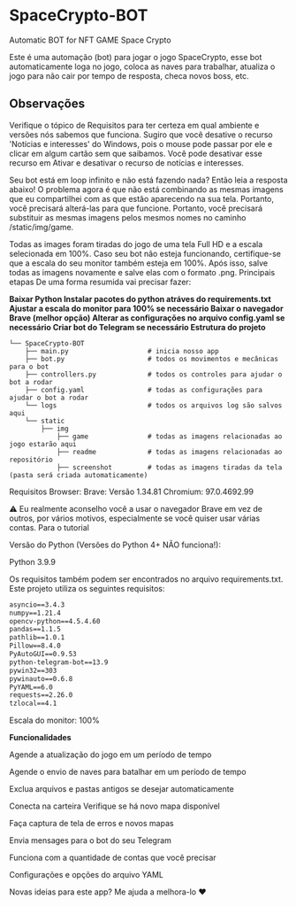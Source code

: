 # SpaceCrypto-BOT
Automatic BOT for NFT GAME Space Crypto

Este é uma automação (bot) para jogar o jogo SpaceCrypto, esse bot automaticamente loga no jogo, coloca as naves para trabalhar, atualiza o jogo para não cair por tempo de resposta, checa novos boss, etc.


## Observações
Verifique o tópico de Requisitos para ter certeza em qual ambiente e versões nós sabemos que funciona.
Sugiro que você desative o recurso 'Notícias e interesses' do Windows, pois o mouse pode passar por ele e clicar em algum cartão sem que saibamos. Você pode desativar esse recurso em Ativar e desativar o recurso de notícias e interesses.

Seu bot está em loop infinito e não está fazendo nada? Então leia a resposta abaixo!
O problema agora é que não está combinando as mesmas imagens que eu compartilhei com as que estão aparecendo na sua tela. Portanto, você precisará alterá-las para que funcione. Portanto, você precisará substituir as mesmas imagens pelos mesmos nomes no caminho /static/img/game.

Todas as images foram tiradas do jogo de uma tela Full HD e a escala selecionada em 100%. Caso seu bot não esteja funcionando, certifique-se que a escala do seu monitor também esteja em 100%. Após isso, salve todas as imagens novamente e salve elas com o formato .png.
Principais etapas
De uma forma resumida vai precisar fazer:

**Baixar Python
Instalar pacotes do python atráves do requirements.txt
Ajustar a escala do monitor para 100% se necessário
Baixar o navegador Brave (melhor opção)
Alterar as configurações no arquivo config.yaml se necessário
Criar bot do Telegram se necessário
Estrutura do projeto**

```
└── SpaceCrypto-BOT
    ├── main.py                    # inicia nosso app
    ├── bot.py                     # todos os movimentos e mecânicas para o bot
    ├── controllers.py             # todos os controles para ajudar o bot a rodar
    ├── config.yaml                # todas as configurações para ajudar o bot a rodar
    └── logs                       # todos os arquivos log são salvos aqui
    └── static
        ├── img
            ├── game               # todas as imagens relacionadas ao jogo estarão aqui     
            ├── readme             # todas as imagens relacionadas ao repositório       
            ├── screenshot         # todas as imagens tiradas da tela (pasta será criada automaticamente)
```

Requisitos
Browser: Brave: Versão 1.34.81 Chromium: 97.0.4692.99

⚠️ Eu realmente aconselho você a usar o navegador Brave em vez de outros, por vários motivos, especialmente se você quiser usar várias contas.
Para o tutorial


Versão do Python (Versões do Python 4+ NÃO funciona!):


Python 3.9.9

Os requisitos também podem ser encontrados no arquivo requirements.txt. Este projeto utiliza os seguintes requisitos:

```APScheduler==3.6.3
asyncio==3.4.3    
numpy==1.21.4
opencv-python==4.5.4.60
pandas==1.1.5
pathlib==1.0.1
Pillow==8.4.0
PyAutoGUI==0.9.53
python-telegram-bot==13.9
pywin32==303
pywinauto==0.6.8
PyYAML==6.0
requests==2.26.0
tzlocal==4.1

```

Escala do monitor: 100%

**Funcionalidades**

Agende a atualização do jogo em um período de tempo

Agende o envio de naves para batalhar em um período de tempo

Exclua arquivos e pastas antigos se desejar automaticamente

Conecta na carteira
Verifique se há novo mapa disponível

Faça captura de tela de erros e novos mapas

Envia mensages para o bot do seu Telegram

Funciona com a quantidade de contas que você precisar

Configurações e opções do arquivo YAML


Novas ideias para este app? Me ajuda a melhora-lo ❤️

